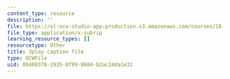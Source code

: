 ```yaml
---
content_type: resource
description: ''
file: https://ol-ocw-studio-app-production.s3.amazonaws.com/courses/18-06sc-linear-algebra-fall-2011/0b40037829358f998604b2ac24da1e32_QuZL5IKpO_U.srt
file_type: application/x-subrip
learning_resource_types: []
resourcetype: Other
title: 3play caption file
type: OCWFile
uid: 0b400378-2935-8f99-8604-b2ac24da1e32
---
```

